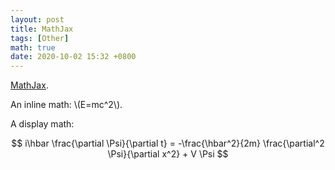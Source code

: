 ```yaml
---
layout: post
title: MathJax
tags: [Other]
math: true
date: 2020-10-02 15:32 +0800
---
```

 [MathJax](https://www.mathjax.org/).

An inline math: \\\(E=mc^2\\\).

A display math:

$$
i\hbar \frac{\partial \Psi}{\partial t} = -\frac{\hbar^2}{2m}
\frac{\partial^2 \Psi}{\partial x^2} + V \Psi
$$
